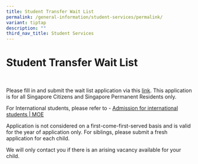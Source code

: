 ```yaml
---
title: Student Transfer Wait List
permalink: /general-information/student-services/permalink/
variant: tiptap
description: ""
third_nav_title: Student Services
---
```

<h1><strong>Student Transfer Wait List</strong></h1><p>&nbsp;</p><p>Please fill in and submit the wait list application via this <a href="https://go.gov.sg/xpsstudenttransferwaitlistform" rel="noopener noreferrer nofollow" target="_blank">link</a>. This application is for all Singapore Citizens and Singapore Permanent Residents only.</p><p>For International students, please refer to - <a href="https://www.moe.gov.sg/international-students" rel="noopener noreferrer nofollow" target="_blank">Admission for international students | MOE</a></p><p>Application is not considered on a first-come-first-served basis and is valid for the year of application only. For siblings, please submit a fresh application for each child.&nbsp;</p><p>We will only contact you if there is an arising vacancy available for your child.</p>